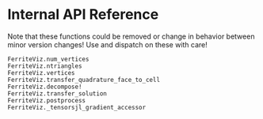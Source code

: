 # Internal API Reference

Note that these functions could be removed or change in behavior between minor version changes! Use and dispatch on these with care!

```@docs
FerriteViz.num_vertices
FerriteViz.ntriangles
FerriteViz.vertices
FerriteViz.transfer_quadrature_face_to_cell
FerriteViz.decompose!
FerriteViz.transfer_solution
FerriteViz.postprocess
FerriteViz._tensorsjl_gradient_accessor
```
